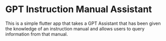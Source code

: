 # GPT Instruction Manual Assistant

This is a simple flutter app that takes a GPT Assistant that has been given the knowledge of an instruction manual and allows users to query information from that manual.

